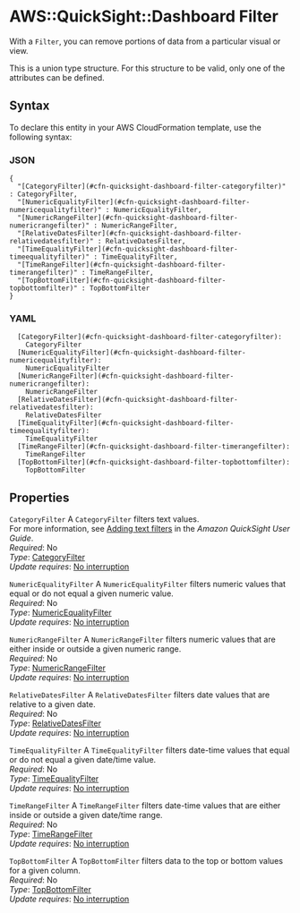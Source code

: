# AWS::QuickSight::Dashboard Filter<a name="aws-properties-quicksight-dashboard-filter"></a>

With a `Filter`, you can remove portions of data from a particular visual or view\.

This is a union type structure\. For this structure to be valid, only one of the attributes can be defined\.

## Syntax<a name="aws-properties-quicksight-dashboard-filter-syntax"></a>

To declare this entity in your AWS CloudFormation template, use the following syntax:

### JSON<a name="aws-properties-quicksight-dashboard-filter-syntax.json"></a>

```
{
  "[CategoryFilter](#cfn-quicksight-dashboard-filter-categoryfilter)" : CategoryFilter,
  "[NumericEqualityFilter](#cfn-quicksight-dashboard-filter-numericequalityfilter)" : NumericEqualityFilter,
  "[NumericRangeFilter](#cfn-quicksight-dashboard-filter-numericrangefilter)" : NumericRangeFilter,
  "[RelativeDatesFilter](#cfn-quicksight-dashboard-filter-relativedatesfilter)" : RelativeDatesFilter,
  "[TimeEqualityFilter](#cfn-quicksight-dashboard-filter-timeequalityfilter)" : TimeEqualityFilter,
  "[TimeRangeFilter](#cfn-quicksight-dashboard-filter-timerangefilter)" : TimeRangeFilter,
  "[TopBottomFilter](#cfn-quicksight-dashboard-filter-topbottomfilter)" : TopBottomFilter
}
```

### YAML<a name="aws-properties-quicksight-dashboard-filter-syntax.yaml"></a>

```
  [CategoryFilter](#cfn-quicksight-dashboard-filter-categoryfilter): 
    CategoryFilter
  [NumericEqualityFilter](#cfn-quicksight-dashboard-filter-numericequalityfilter): 
    NumericEqualityFilter
  [NumericRangeFilter](#cfn-quicksight-dashboard-filter-numericrangefilter): 
    NumericRangeFilter
  [RelativeDatesFilter](#cfn-quicksight-dashboard-filter-relativedatesfilter): 
    RelativeDatesFilter
  [TimeEqualityFilter](#cfn-quicksight-dashboard-filter-timeequalityfilter): 
    TimeEqualityFilter
  [TimeRangeFilter](#cfn-quicksight-dashboard-filter-timerangefilter): 
    TimeRangeFilter
  [TopBottomFilter](#cfn-quicksight-dashboard-filter-topbottomfilter): 
    TopBottomFilter
```

## Properties<a name="aws-properties-quicksight-dashboard-filter-properties"></a>

`CategoryFilter`  <a name="cfn-quicksight-dashboard-filter-categoryfilter"></a>
A `CategoryFilter` filters text values\.  
For more information, see [Adding text filters](https://docs.aws.amazon.com/quicksight/latest/user/add-a-text-filter-data-prep.html) in the *Amazon QuickSight User Guide*\.  
*Required*: No  
*Type*: [CategoryFilter](aws-properties-quicksight-dashboard-categoryfilter.md)  
*Update requires*: [No interruption](https://docs.aws.amazon.com/AWSCloudFormation/latest/UserGuide/using-cfn-updating-stacks-update-behaviors.html#update-no-interrupt)

`NumericEqualityFilter`  <a name="cfn-quicksight-dashboard-filter-numericequalityfilter"></a>
A `NumericEqualityFilter` filters numeric values that equal or do not equal a given numeric value\.  
*Required*: No  
*Type*: [NumericEqualityFilter](aws-properties-quicksight-dashboard-numericequalityfilter.md)  
*Update requires*: [No interruption](https://docs.aws.amazon.com/AWSCloudFormation/latest/UserGuide/using-cfn-updating-stacks-update-behaviors.html#update-no-interrupt)

`NumericRangeFilter`  <a name="cfn-quicksight-dashboard-filter-numericrangefilter"></a>
A `NumericRangeFilter` filters numeric values that are either inside or outside a given numeric range\.  
*Required*: No  
*Type*: [NumericRangeFilter](aws-properties-quicksight-dashboard-numericrangefilter.md)  
*Update requires*: [No interruption](https://docs.aws.amazon.com/AWSCloudFormation/latest/UserGuide/using-cfn-updating-stacks-update-behaviors.html#update-no-interrupt)

`RelativeDatesFilter`  <a name="cfn-quicksight-dashboard-filter-relativedatesfilter"></a>
A `RelativeDatesFilter` filters date values that are relative to a given date\.  
*Required*: No  
*Type*: [RelativeDatesFilter](aws-properties-quicksight-dashboard-relativedatesfilter.md)  
*Update requires*: [No interruption](https://docs.aws.amazon.com/AWSCloudFormation/latest/UserGuide/using-cfn-updating-stacks-update-behaviors.html#update-no-interrupt)

`TimeEqualityFilter`  <a name="cfn-quicksight-dashboard-filter-timeequalityfilter"></a>
A `TimeEqualityFilter` filters date\-time values that equal or do not equal a given date/time value\.  
*Required*: No  
*Type*: [TimeEqualityFilter](aws-properties-quicksight-dashboard-timeequalityfilter.md)  
*Update requires*: [No interruption](https://docs.aws.amazon.com/AWSCloudFormation/latest/UserGuide/using-cfn-updating-stacks-update-behaviors.html#update-no-interrupt)

`TimeRangeFilter`  <a name="cfn-quicksight-dashboard-filter-timerangefilter"></a>
A `TimeRangeFilter` filters date\-time values that are either inside or outside a given date/time range\.  
*Required*: No  
*Type*: [TimeRangeFilter](aws-properties-quicksight-dashboard-timerangefilter.md)  
*Update requires*: [No interruption](https://docs.aws.amazon.com/AWSCloudFormation/latest/UserGuide/using-cfn-updating-stacks-update-behaviors.html#update-no-interrupt)

`TopBottomFilter`  <a name="cfn-quicksight-dashboard-filter-topbottomfilter"></a>
A `TopBottomFilter` filters data to the top or bottom values for a given column\.  
*Required*: No  
*Type*: [TopBottomFilter](aws-properties-quicksight-dashboard-topbottomfilter.md)  
*Update requires*: [No interruption](https://docs.aws.amazon.com/AWSCloudFormation/latest/UserGuide/using-cfn-updating-stacks-update-behaviors.html#update-no-interrupt)